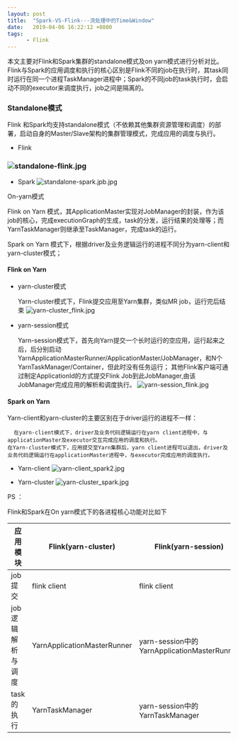 ```yaml
---
layout: post
title:  "Spark-VS-Flink---流处理中的Time&Window"
date:   2019-04-06 16:22:12 +0800
tags:
      - Flink
---
```


本文主要对Flink和Spark集群的standalone模式及on yarn模式进行分析对比。Flink与Spark的应用调度和执行的核心区别是Flink不同的job在执行时，其task同时运行在同一个进程TaskManager进程中；Spark的不同job的task执行时，会启动不同的executor来调度执行，job之间是隔离的。

### Standalone模式

Flink 和Spark均支持standalone模式（不依赖其他集群资源管理和调度）的部署，启动自身的Master/Slave架构的集群管理模式，完成应用的调度与执行。

* Flink

### ![standalone-flink.jpg](https://upload-images.jianshu.io/upload_images/9004616-266d33e185f515f0.jpg?imageMogr2/auto-orient/strip%7CimageView2/2/w/1240)

* Spark 
  ![standalone-spark.jpb.jpg](https://upload-images.jianshu.io/upload_images/9004616-a0ab57344809695b.jpg?imageMogr2/auto-orient/strip%7CimageView2/2/w/1240)

On-yarn模式

Flink on Yarn 模式，其ApplicationMaster实现对JobManager的封装，作为该job的核心，完成executionGraph的生成，task的分发，运行结果的处理等；而YarnTaskManager则继承至TaskManager，完成task的运行。

Spark on Yarn 模式下，根据driver及业务逻辑运行的进程不同分为yarn-client和yarn-cluster模式；

#### Flink on Yarn

* yarn-cluster模式

   Yarn-cluster模式下，Flink提交应用至Yarn集群，类似MR job，运行完后结束
    ![yarn-cluster_flink.jpg](https://upload-images.jianshu.io/upload_images/9004616-933253dc895b6cc6.jpg?imageMogr2/auto-orient/strip%7CimageView2/2/w/1240)

* yarn-session模式

  Yarn-session模式下，首先向Yarn提交一个长时运行的空应用，运行起来之后，后分别启动YarnApplicationMasterRunner/ApplicationMaster/JobManager，和N个YarnTaskManager/Container，但此时没有任务运行；
  其他Flink客户端可通过制定ApplicationId的方式提交Flink Job到此JobManager,由该JobManager完成应用的解析和调度执行。
    ![yarn-session_flink.jpg](https://upload-images.jianshu.io/upload_images/9004616-5b08b83be399b238.jpg?imageMogr2/auto-orient/strip%7CimageView2/2/w/1240)


#### Spark on Yarn

Yarn-client和yarn-cluster的主要区别在于driver运行的进程不一样：
           

      在yarn-client模式下，driver及业务代码逻辑运行在yarn client进程中，与applicationMaster及executor交互完成应用的调度和执行。
    在Yarn-cluster模式下，应用提交至Yarn集群后，yarn client进程可以退出，driver及业务代码逻辑运行在applicationMaster进程中，与executor完成应用的调度执行。

* Yarn-client 
  ![yarn-client_spark2.jpg](https://upload-images.jianshu.io/upload_images/9004616-c84c6bfbbc5eaadc.jpg?imageMogr2/auto-orient/strip%7CimageView2/2/w/1240)

* Yarn-cluster 
  ![yarn-cluster_spark.jpg](https://upload-images.jianshu.io/upload_images/9004616-2c771d4f7997ccde.jpg?imageMogr2/auto-orient/strip%7CimageView2/2/w/1240)


PS ：

Flink和Spark在On yarn模式下的各进程核心功能对比如下

应用模块 |  Flink(yarn-cluster)  | Flink(yarn-session)|Spark(Yarn-client) | Spark (yarn-cluster)
---|---|---|---|---|
job提交 | flink client| flink client  | spark client | spark client |
job逻辑解析与调度| YarnApplicationMasterRunner| yarn-session中的YarnApplicationMasterRunner |spark client (driver) | ApplicationMaster  
task的执行|YarnTaskManager| yarn-session中的YarnTaskManager | Executor |Executor
